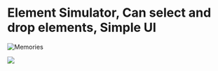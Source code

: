 # Element Simulator, Can select and drop elements, Simple UI

![Memories](https://i.ibb.co/Z8Y0CJv/Screenshot-2020-10-30-at-11-10-04.png)

![](screen.png)

